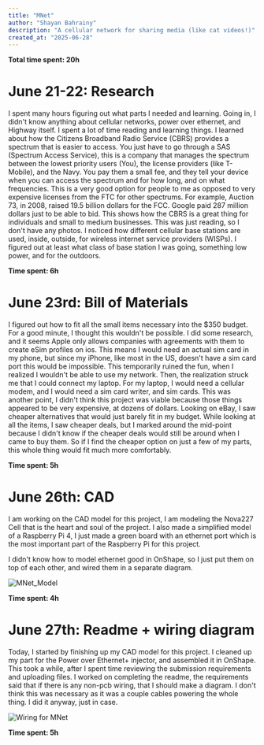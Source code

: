 ```yaml
---
title: "MNet"
author: "Shayan Bahrainy"
description: "A cellular network for sharing media (like cat videos!)"
created_at: "2025-06-28"
---
```


**Total time spent: 20h**

# June 21-22: Research

I spent many hours figuring out what parts I needed and learning. Going in, I didn't know anything about cellular networks, power over ethernet, and Highway itself. I spent a lot of time reading and learning things. I learned about how the Citizens Broadband Radio Service (CBRS) provides a spectrum that is easier to access. You just have to go through a SAS (Spectrum Access Service), this is a company that manages the spectrum between the lowest priority users (You), the license providers (like T-Mobile), and the Navy. You pay them a small fee, and they tell your device when you can access the spectrum and for how long, and on what frequencies. This is a very good option for people to me as opposed to very expensive licenses from the FTC for other spectrums. For example, Auction 73, in 2008, raised 19.5 billion dollars for the FCC. Google paid 287 million dollars just to be able to bid. This shows how the CBRS is a great thing for individuals and small to medium businesses. This was just reading, so I don't have any photos. I noticed how different cellular base stations are used, inside, outside, for wireless internet service providers (WISPs). I figured out at least what class of base station I was going, something low power, and for the outdoors. 

**Time spent: 6h**

# June 23rd: Bill of Materials

I figured out how to fit all the small items necessary into the $350 budget. For a good minute, I thought this wouldn't be possible. I did some research, and it seems Apple only allows companies with agreements with them to create eSim profiles on ios. This means I would need an actual sim card in my phone, but since my iPhone, like most in the US, doesn't have a sim card port this would be impossible. This temporarily ruined the fun, when I realized I wouldn't be able to use my network. Then, the realization struck me that I could connect my laptop. For my laptop, I would need a cellular modem, and I would need a sim card writer, and sim cards. This was another point, I didn't think this project was viable because those things appeared to be very expensive, at dozens of dollars. Looking on eBay, I saw cheaper alternatives that would just barely fit in my budget. While looking at all the items, I saw cheaper deals, but I marked around the mid-point because I didn't know if the cheaper deals would still be around when I came to buy them. So if I find the cheaper option on just a few of my parts, this whole thing would fit much more comfortably. 

**Time spent: 5h**

# June 26th: CAD

I am working on the CAD model for this project, I am modeling the Nova227 Cell that is the heart and soul of the project. I also made a simplified model of a Raspberry Pi 4, I just made a green board with an ethernet port which is the most important part of the Raspberry Pi for this project. 

I didn't know how to model ethernet good in OnShape, so I just put them on top of each other, and wired them in a separate diagram.

![MNet_Model](https://github.com/user-attachments/assets/dd63a543-b0a5-464e-b461-81371285f2b9)

**Time spent: 4h**

# June 27th: Readme + wiring diagram

Today, I started by finishing up my CAD model for this project. I cleaned up my part for the Power over Ethernet+ injector, and assembled it in OnShape. This took a while, after I spent time reviewing the submission requirements and uploading files. I worked on completing the readme, the requirements said that if there is any non-pcb wiring, that I should make a diagram. I don't think this was necessary as it was a couple cables powering the whole thing. I did it anyway, just in case. 

![Wiring for MNet](https://github.com/user-attachments/assets/cbfab261-6726-42ec-9271-a765043cc028)

**Time spent: 5h**

